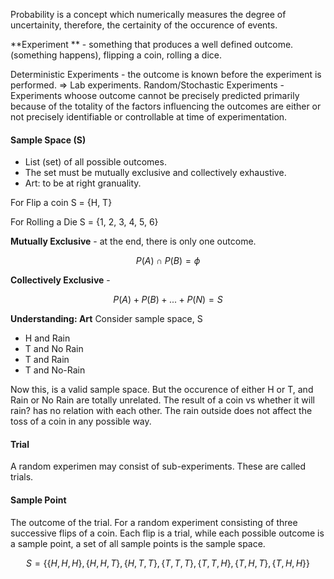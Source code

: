  Probability is a concept which numerically measures the degree of uncertainity, therefore, the certainity of the occurence of events. 
 
 **Experiment ** - something that produces a well defined outcome.  (something happens), flipping a coin, rolling a dice. 
 
 Deterministic Experiments - the outcome is known before the experiment is performed. => Lab experiments. 
 Random/Stochastic Experiments - Experiments whoose outcome cannot be precisely predicted primarily because of the totality of the factors influencing the outcomes are either or not precisely identifiable or controllable at time of experimentation. 
 
 #### Sample Space (S)
 -  List (set) of all possible outcomes.
 -  The set must be mutually exclusive and collectively exhaustive. 
 -  Art: to be at right granuality. 

For Flip a coin 
S = {H, T}

For Rolling a Die 
S = {1, 2, 3, 4, 5, 6}

**Mutually Exclusive** - at the end, there is only one outcome. 

$$ P(A) \cap P(B) = \phi $$

**Collectively Exclusive** - 

$$ P(A) + P(B) + ... + P(N) = S$$

**Understanding: Art**
Consider sample space, S 
- H and Rain
- T and No Rain
- T and Rain
- T and No-Rain

Now this, is a valid sample space. But the occurence of either  H or T, and Rain or No Rain are totally unrelated. The result of a coin vs whether it will rain? has no relation with each other. The rain outside does not affect the toss of a coin in any possible way.

#### Trial 
A  random experimen may consist of sub-experiments. These are called trials. 

#### Sample Point  
The outcome of the trial. For a random experiment consisting of three successive flips of a coin. Each flip is a trial, while each possible outcome is a sample point, a set of all sample points is the sample space. 
 
 $$ S = \{\{H, H, H\}, \{H, H, T\}, \{H, T, T\}, \{T, T, T\}, \{T, T, H\}, \{T, H, T\}, \{T, H, H\}\}$$
 
 